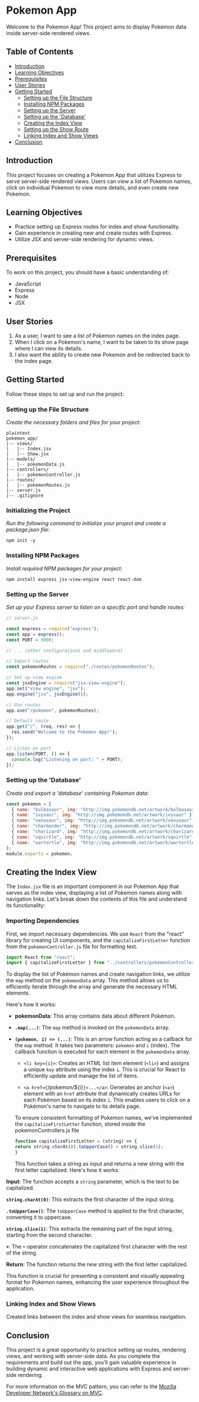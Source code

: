 # Pokemon App

Welcome to the Pokemon App! This project aims to display Pokemon data inside server-side rendered views.

## Table of Contents

- [Introduction](#introduction)
- [Learning Objectives](#learning-objectives)
- [Prerequisites](#prerequisites)
- [User Stories](#user-stories)
- [Getting Started](#getting-started)
  - [Setting up the File Structure](#setting-up-the-file-structure)
  - [Installing NPM Packages](#installing-npm-packages)
  - [Setting up the Server](#setting-up-the-server)
  - [Setting up the 'Database'](#setting-up-the-database)
  - [Creating the Index View](#creating-the-index-view)
  - [Setting up the Show Route](#setting-up-the-show-route)
  - [Linking Index and Show Views](#linking-index-and-show-views)
- [Conclusion](#conclusion)

## Introduction

This project focuses on creating a Pokemon App that utilizes Express to serve server-side rendered views. Users can view a list of Pokemon names, click on individual Pokemon to view more details, and even create new Pokemon.

## Learning Objectives

- Practice setting up Express routes for index and show functionality.
- Gain experience in creating new and create routes with Express.
- Utilize JSX and server-side rendering for dynamic views.

## Prerequisites

To work on this project, you should have a basic understanding of:

- JavaScript
- Express
- Node
- JSX

## User Stories

1. As a user, I want to see a list of Pokemon names on the index page.
2. When I click on a Pokemon's name, I want to be taken to its show page where I can view its details.
3. I also want the ability to create new Pokemon and be redirected back to the index page.

## Getting Started

Follow these steps to set up and run the project:

### Setting up the File Structure

_Create the necessary folders and files for your project:_

```
plaintext
pokemon_app/
|-- views/
|   |-- Index.jsx
|   |-- Show.jsx
|-- models/
|   |-- pokemonData.js
|-- controllers/
|   |-- pokemonController.js
|-- routes/
|   |-- pokemonRoutes.js
|-- server.js
|-- .gitignore
```

### Initializing the Project

_Run the following command to initialize your project and create a package.json file:_

```
npm init -y

```

### Installing NPM Packages

_Install required NPM packages for your project:_

```
npm install express jsx-view-engine react react-dom

```

### Setting up the Server

_Set up your Express server to listen on a specific port and handle routes:_

```js
// server.js

const express = require("express");
const app = express();
const PORT = 3000;

// ... (other configurations and middleware)

// Import routes
const pokemonRoutes = require("./routes/pokemonRoutes");

// Set up view engine
const jsxEngine = require("jsx-view-engine");
app.set("view engine", "jsx");
app.engine("jsx", jsxEngine());

// Use routes
app.use("/pokemon", pokemonRoutes);

// Default route
app.get("/", (req, res) => {
  res.send("Welcome to the Pokemon App!");
});

// Listen on port
app.listen(PORT, () => {
  console.log("Listening on port: " + PORT);
});
```

### Setting up the 'Database'

_Create and export a 'database' containing Pokemon data:_

```js
const pokemon = [
  { name: "bulbasaur", img: "http://img.pokemondb.net/artwork/bulbasaur" },
  { name: "ivysaur", img: "http://img.pokemondb.net/artwork/ivysaur" },
  { name: "venusaur", img: "http://img.pokemondb.net/artwork/venusaur" },
  { name: "charmander", img: "http://img.pokemondb.net/artwork/charmander" },
  { name: "charizard", img: "http://img.pokemondb.net/artwork/charizard" },
  { name: "squirtle", img: "http://img.pokemondb.net/artwork/squirtle" },
  { name: "wartortle", img: "http://img.pokemondb.net/artwork/wartortle" },
];
module.exports = pokemon;
```

## Creating the Index View

The `Index.jsx` file is an important component in our Pokemon App that serves as the index view, displaying a list of Pokemon names along with navigation links. Let's break down the contents of this file and understand its functionality:

### Importing Dependencies

First, we import necessary dependencies. We use `React` from the "react" library for creating UI components, and the `capitalizeFirstLetter` function from the `pokemonController.js` file for formatting text.

```jsx
import React from "react";
import { capitalizeFirstLetter } from "../controllers/pokemonController";
```

To display the list of Pokémon names and create navigation links, we utilize the `map` method on the `pokemonData` array. This method allows us to efficiently iterate through the array and generate the necessary HTML elements.

Here's how it works:

- **pokemonData**: This array contains data about different Pokémon.

- **`.map(...)`**: The `map` method is invoked on the `pokemonData` array.

- **`(pokemon, i) => (...)`**: This is an arrow function acting as a callback for the `map` method. It takes two parameters: `pokemon` and `i` (index). The callback function is executed for each element in the `pokemonData` array.

  - `<li key={i}>`: Creates an HTML list item element (`<li>`) and assigns a unique `key` attribute using the index `i`. This is crucial for React to efficiently update and manage the list of items.

  - `<a href={`/pokemon/${i}`}>...</a>`: Generates an anchor (`<a>`) element with an `href` attribute that dynamically creates URLs for each Pokémon based on its index `i`. This enables users to click on a Pokémon's name to navigate to its details page.

  To ensure consistent formatting of Pokemon names, we've implemented the `capitalizeFirstLetter` function, stored inside the pokemonControllers.js file

  ```js
  function capitalizeFirstLetter = (string) => {
  return string.charAt(0).toUpperCase() + string.slice(1);
  }
  ```

  This function takes a string as input and returns a new string with the first letter capitalized. Here's how it works:

**Input**: The function accepts a `string` parameter, which is the text to be capitalized.

**`string.charAt(0)`**: This extracts the first character of the input string.

**`.toUpperCase()`**: The `toUpperCase` method is applied to the first character, converting it to uppercase.

**`string.slice(1)`**: This extracts the remaining part of the input string, starting from the second character.

**`+`**: The `+` operator concatenates the capitalized first character with the rest of the string.

**Return**: The function returns the new string with the first letter capitalized.

This function is crucial for presenting a consistent and visually appealing format for Pokemon names, enhancing the user experience throughout the application.



### Linking Index and Show Views

Created links between the index and show views for seamless navigation.

## Conclusion

This project is a great opportunity to practice setting up routes, rendering views, and working with server-side data. As you complete the requirements and build out the app, you'll gain valuable experience in building dynamic and interactive web applications with Express and server-side rendering.

For more information on the MVC pattern, you can refer to the [Mozilla Developer Network's Glossary on MVC](https://developer.mozilla.org/en-US/docs/Glossary/MVC).

```

```
